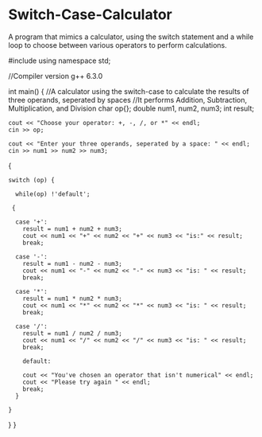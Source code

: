 # Switch-Case-Calculator
A program that mimics a calculator, using the switch statement and a while loop to choose between various operators to perform calculations. 

#include <iostream>
using namespace std;

//Compiler version g++ 6.3.0

int main()
{
  //A calculator using the switch-case to calculate the results of three operands, seperated by spaces
  //It performs Addition, Subtraction, Multiplication, and Division
  char op{};
  double num1, num2, num3;
  int result;
  
    cout << "Choose your operator: +, -, /, or *" << endl;
    cin >> op;
    
    cout << "Enter your three operands, seperated by a space: " << endl;
    cin >> num1 >> num2 >> num3;
    
   {
      
    switch (op) {
      
      while(op) !'default';
      
     {
      
      case '+':
        result = num1 + num2 + num3;
        cout << num1 << "+" << num2 << "+" << num3 << "is:" << result;
        break;
       
      case '-': 
        result = num1 - num2 - num3;
        cout << num1 << "-" << num2 << "-" << num3 << "is: " << result;
        break;
        
      case '*':
        result = num1 * num2 * num3;
        cout << num1 << "*" << num2 << "*" << num3 << "is: " << result;
        break;
        
      case '/':
        result = num1 / num2 / num3;
        cout << num1 << "/" << num2 << "/" << num3 << "is: " << result;
        break;
        
        default:
       
        cout << "You've chosen an operator that isn't numerical" << endl;
        cout << "Please try again " << endl;
        break;
      }
      
    }
    
   }
}
